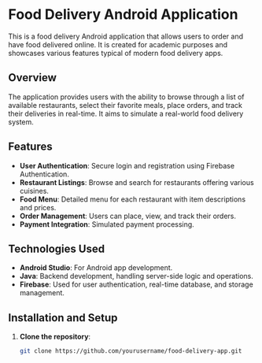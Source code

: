 # Food Delivery Android Application

This is a food delivery Android application that allows users to order and have food delivered online. It is created for academic purposes and showcases various features typical of modern food delivery apps.

## Overview

The application provides users with the ability to browse through a list of available restaurants, select their favorite meals, place orders, and track their deliveries in real-time. It aims to simulate a real-world food delivery system.

## Features

- **User Authentication**: Secure login and registration using Firebase Authentication.
- **Restaurant Listings**: Browse and search for restaurants offering various cuisines.
- **Food Menu**: Detailed menu for each restaurant with item descriptions and prices.
- **Order Management**: Users can place, view, and track their orders.
- **Payment Integration**: Simulated payment processing.

## Technologies Used

- **Android Studio**: For Android app development.
- **Java**: Backend development, handling server-side logic and operations.
- **Firebase**: Used for user authentication, real-time database, and storage management.

## Installation and Setup

1. **Clone the repository**:
   ```bash
   git clone https://github.com/yourusername/food-delivery-app.git
